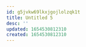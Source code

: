 ```yaml
---
id: g5jvkw69lkxjgojlolzqk1t
title: Untitled 5
desc: ''
updated: 1654530812310
created: 1654530812310
---
```


